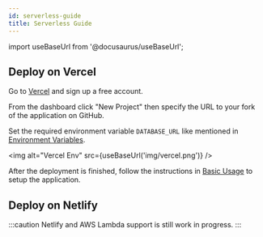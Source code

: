 ```yaml
---
id: serverless-guide
title: Serverless Guide
---
```


import useBaseUrl from '@docusaurus/useBaseUrl';

## Deploy on Vercel

Go to [Vercel](https://vercel.com/) and sign up a free account.

From the dashboard click "New Project" then specify the URL to your fork of the application on GitHub.

Set the required environment variable `DATABASE_URL` like mentioned in [Environment Variables](environment-variables#database_url).

<img alt="Vercel Env" src={useBaseUrl('img/vercel.png')} />

After the deployment is finished, follow the instructions in [Basic Usage](basic-usage) to setup the application.

## Deploy on Netlify

:::caution
Netlify and AWS Lambda support is still work in progress.
:::
